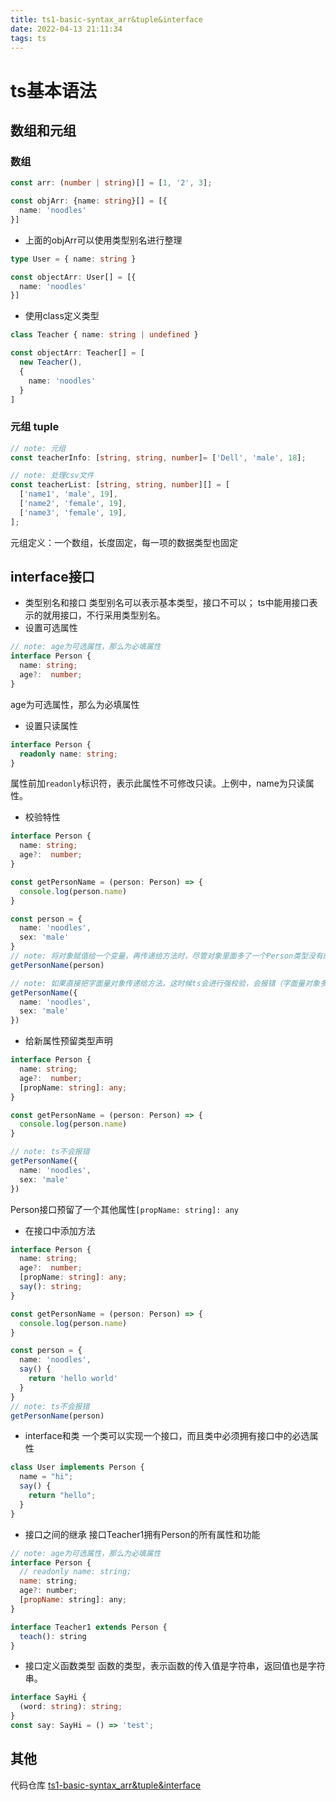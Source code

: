 ```yaml
---
title: ts1-basic-syntax_arr&tuple&interface
date: 2022-04-13 21:11:34
tags: ts
---
```

# ts基本语法

## 数组和元组
### 数组
``` typescript
const arr: (number | string)[] = [1, '2', 3];

const objArr: {name: string}[] = [{
  name: 'noodles'
}]
```
* 上面的objArr可以使用类型别名进行整理
``` typescript
type User = { name: string }

const objectArr: User[] = [{
  name: 'noodles'
}]
```
* 使用class定义类型
``` typescript
class Teacher { name: string | undefined }

const objectArr: Teacher[] = [
  new Teacher(),
  {
    name: 'noodles'
  }
]
```

### 元组 tuple
``` typescript
// note: 元组
const teacherInfo: [string, string, number]= ['Dell', 'male', 18];

// note: 处理csv文件
const teacherList: [string, string, number][] = [
  ['name1', 'male', 19],
  ['name2', 'female', 19],
  ['name3', 'female', 19],
];
```
元组定义：一个数组，长度固定，每一项的数据类型也固定

## interface接口
* 类型别名和接口
类型别名可以表示基本类型，接口不可以；
ts中能用接口表示的就用接口，不行采用类型别名。
* 设置可选属性
``` typescript
// note: age为可选属性，那么为必填属性
interface Person {
  name: string;
  age?:  number;
}
```
age为可选属性，那么为必填属性
* 设置只读属性
``` typescript
interface Person {
  readonly name: string;
}
```
属性前加`readonly`标识符，表示此属性不可修改只读。上例中，name为只读属性。

* 校验特性
``` typescript
interface Person {
  name: string;
  age?:  number;
}

const getPersonName = (person: Person) => {
  console.log(person.name)
}

const person = {
  name: 'noodles',
  sex: 'male'
}
// note: 将对象赋值给一个变量，再传递给方法时，尽管对象里面多了一个Person类型没有的sex属性，ts也不会报错
getPersonName(person)

// note: 如果直接把字面量对象传递给方法，这时候ts会进行强校验，会报错（字面量对象多了一个Person类型没有的sex属性）
getPersonName({
  name: 'noodles',
  sex: 'male'
})
```
* 给新属性预留类型声明
``` typescript
interface Person {
  name: string;
  age?:  number;
  [propName: string]: any;
}

const getPersonName = (person: Person) => {
  console.log(person.name)
}

// note: ts不会报错
getPersonName({
  name: 'noodles',
  sex: 'male'
})
```
Person接口预留了一个其他属性`[propName: string]: any`
* 在接口中添加方法
``` typescript
interface Person {
  name: string;
  age?:  number;
  [propName: string]: any;
  say(): string;
}

const getPersonName = (person: Person) => {
  console.log(person.name)
}

const person = {
  name: 'noodles',
  say() {
    return 'hello world'
  }
}
// note: ts不会报错
getPersonName(person)
```
* interface和类
一个类可以实现一个接口，而且类中必须拥有接口中的必选属性
``` typescript
class User implements Person {
  name = "hi";
  say() {
    return "hello";
  } 
}
```

* 接口之间的继承
接口Teacher1拥有Person的所有属性和功能
``` javascript
// note: age为可选属性，那么为必填属性
interface Person {
  // readonly name: string;
  name: string;
  age?: number;
  [propName: string]: any;
}

interface Teacher1 extends Person {
  teach(): string
}
```

* 接口定义函数类型
函数的类型，表示函数的传入值是字符串，返回值也是字符串。
``` typescript
interface SayHi {
  (word: string): string;
}
const say: SayHi = () => 'test';
```



## 其他

代码仓库 [ts1-basic-syntax_arr&tuple&interface](https://github.com/eating-noodles/ts_memo/tree/main/ts1-basic-syntax_arr%26tuple%26interface)